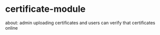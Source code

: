 # certificate-module
about: admin uploading certificates and users can verify that certificates online
